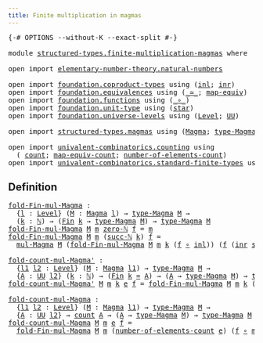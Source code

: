 ```yaml
---
title: Finite multiplication in magmas
---
```


<pre class="Agda"><a id="57" class="Symbol">{-#</a> <a id="61" class="Keyword">OPTIONS</a> <a id="69" class="Pragma">--without-K</a> <a id="81" class="Pragma">--exact-split</a> <a id="95" class="Symbol">#-}</a>

<a id="100" class="Keyword">module</a> <a id="107" href="structured-types.finite-multiplication-magmas.html" class="Module">structured-types.finite-multiplication-magmas</a> <a id="153" class="Keyword">where</a>

<a id="160" class="Keyword">open</a> <a id="165" class="Keyword">import</a> <a id="172" href="elementary-number-theory.natural-numbers.html" class="Module">elementary-number-theory.natural-numbers</a>

<a id="214" class="Keyword">open</a> <a id="219" class="Keyword">import</a> <a id="226" href="foundation.coproduct-types.html" class="Module">foundation.coproduct-types</a> <a id="253" class="Keyword">using</a> <a id="259" class="Symbol">(</a><a id="260" href="foundation.coproduct-types.html#1250" class="InductiveConstructor">inl</a><a id="263" class="Symbol">;</a> <a id="265" href="foundation.coproduct-types.html#1268" class="InductiveConstructor">inr</a><a id="268" class="Symbol">)</a>
<a id="270" class="Keyword">open</a> <a id="275" class="Keyword">import</a> <a id="282" href="foundation.equivalences.html" class="Module">foundation.equivalences</a> <a id="306" class="Keyword">using</a> <a id="312" class="Symbol">(</a><a id="313" href="foundation-core.equivalences.html#1621" class="Function Operator">_≃_</a><a id="316" class="Symbol">;</a> <a id="318" href="foundation-core.equivalences.html#1821" class="Function">map-equiv</a><a id="327" class="Symbol">)</a>
<a id="329" class="Keyword">open</a> <a id="334" class="Keyword">import</a> <a id="341" href="foundation.functions.html" class="Module">foundation.functions</a> <a id="362" class="Keyword">using</a> <a id="368" class="Symbol">(</a><a id="369" href="foundation-core.functions.html#420" class="Function Operator">_∘_</a><a id="372" class="Symbol">)</a>
<a id="374" class="Keyword">open</a> <a id="379" class="Keyword">import</a> <a id="386" href="foundation.unit-type.html" class="Module">foundation.unit-type</a> <a id="407" class="Keyword">using</a> <a id="413" class="Symbol">(</a><a id="414" href="foundation.unit-type.html#1108" class="InductiveConstructor">star</a><a id="418" class="Symbol">)</a>
<a id="420" class="Keyword">open</a> <a id="425" class="Keyword">import</a> <a id="432" href="foundation.universe-levels.html" class="Module">foundation.universe-levels</a> <a id="459" class="Keyword">using</a> <a id="465" class="Symbol">(</a><a id="466" href="Agda.Primitive.html#597" class="Postulate">Level</a><a id="471" class="Symbol">;</a> <a id="473" href="foundation-core.universe-levels.html#235" class="Primitive">UU</a><a id="475" class="Symbol">)</a>

<a id="478" class="Keyword">open</a> <a id="483" class="Keyword">import</a> <a id="490" href="structured-types.magmas.html" class="Module">structured-types.magmas</a> <a id="514" class="Keyword">using</a> <a id="520" class="Symbol">(</a><a id="521" href="structured-types.magmas.html#802" class="Function">Magma</a><a id="526" class="Symbol">;</a> <a id="528" href="structured-types.magmas.html#924" class="Function">type-Magma</a><a id="538" class="Symbol">;</a> <a id="540" href="structured-types.magmas.html#968" class="Function">mul-Magma</a><a id="549" class="Symbol">)</a>

<a id="552" class="Keyword">open</a> <a id="557" class="Keyword">import</a> <a id="564" href="univalent-combinatorics.counting.html" class="Module">univalent-combinatorics.counting</a> <a id="597" class="Keyword">using</a>
  <a id="605" class="Symbol">(</a> <a id="607" href="univalent-combinatorics.counting.html#1901" class="Function">count</a><a id="612" class="Symbol">;</a> <a id="614" href="univalent-combinatorics.counting.html#2172" class="Function">map-equiv-count</a><a id="629" class="Symbol">;</a> <a id="631" href="univalent-combinatorics.counting.html#2029" class="Function">number-of-elements-count</a><a id="655" class="Symbol">)</a>
<a id="657" class="Keyword">open</a> <a id="662" class="Keyword">import</a> <a id="669" href="univalent-combinatorics.standard-finite-types.html" class="Module">univalent-combinatorics.standard-finite-types</a> <a id="715" class="Keyword">using</a> <a id="721" class="Symbol">(</a><a id="722" href="univalent-combinatorics.standard-finite-types.html#2393" class="Function">Fin</a><a id="725" class="Symbol">)</a>
</pre>
## Definition

<pre class="Agda"><a id="fold-Fin-mul-Magma"></a><a id="755" href="structured-types.finite-multiplication-magmas.html#755" class="Function">fold-Fin-mul-Magma</a> <a id="774" class="Symbol">:</a>
  <a id="778" class="Symbol">{</a><a id="779" href="structured-types.finite-multiplication-magmas.html#779" class="Bound">l</a> <a id="781" class="Symbol">:</a> <a id="783" href="Agda.Primitive.html#597" class="Postulate">Level</a><a id="788" class="Symbol">}</a> <a id="790" class="Symbol">(</a><a id="791" href="structured-types.finite-multiplication-magmas.html#791" class="Bound">M</a> <a id="793" class="Symbol">:</a> <a id="795" href="structured-types.magmas.html#802" class="Function">Magma</a> <a id="801" href="structured-types.finite-multiplication-magmas.html#779" class="Bound">l</a><a id="802" class="Symbol">)</a> <a id="804" class="Symbol">→</a> <a id="806" href="structured-types.magmas.html#924" class="Function">type-Magma</a> <a id="817" href="structured-types.finite-multiplication-magmas.html#791" class="Bound">M</a> <a id="819" class="Symbol">→</a>
  <a id="823" class="Symbol">(</a><a id="824" href="structured-types.finite-multiplication-magmas.html#824" class="Bound">k</a> <a id="826" class="Symbol">:</a> <a id="828" href="elementary-number-theory.natural-numbers.html#1530" class="Datatype">ℕ</a><a id="829" class="Symbol">)</a> <a id="831" class="Symbol">→</a> <a id="833" class="Symbol">(</a><a id="834" href="univalent-combinatorics.standard-finite-types.html#2393" class="Function">Fin</a> <a id="838" href="structured-types.finite-multiplication-magmas.html#824" class="Bound">k</a> <a id="840" class="Symbol">→</a> <a id="842" href="structured-types.magmas.html#924" class="Function">type-Magma</a> <a id="853" href="structured-types.finite-multiplication-magmas.html#791" class="Bound">M</a><a id="854" class="Symbol">)</a> <a id="856" class="Symbol">→</a> <a id="858" href="structured-types.magmas.html#924" class="Function">type-Magma</a> <a id="869" href="structured-types.finite-multiplication-magmas.html#791" class="Bound">M</a>
<a id="871" href="structured-types.finite-multiplication-magmas.html#755" class="Function">fold-Fin-mul-Magma</a> <a id="890" href="structured-types.finite-multiplication-magmas.html#890" class="Bound">M</a> <a id="892" href="structured-types.finite-multiplication-magmas.html#892" class="Bound">m</a> <a id="894" href="elementary-number-theory.natural-numbers.html#1551" class="InductiveConstructor">zero-ℕ</a> <a id="901" href="structured-types.finite-multiplication-magmas.html#901" class="Bound">f</a> <a id="903" class="Symbol">=</a> <a id="905" href="structured-types.finite-multiplication-magmas.html#892" class="Bound">m</a>
<a id="907" href="structured-types.finite-multiplication-magmas.html#755" class="Function">fold-Fin-mul-Magma</a> <a id="926" href="structured-types.finite-multiplication-magmas.html#926" class="Bound">M</a> <a id="928" href="structured-types.finite-multiplication-magmas.html#928" class="Bound">m</a> <a id="930" class="Symbol">(</a><a id="931" href="elementary-number-theory.natural-numbers.html#1564" class="InductiveConstructor">succ-ℕ</a> <a id="938" href="structured-types.finite-multiplication-magmas.html#938" class="Bound">k</a><a id="939" class="Symbol">)</a> <a id="941" href="structured-types.finite-multiplication-magmas.html#941" class="Bound">f</a> <a id="943" class="Symbol">=</a>
  <a id="947" href="structured-types.magmas.html#968" class="Function">mul-Magma</a> <a id="957" href="structured-types.finite-multiplication-magmas.html#926" class="Bound">M</a> <a id="959" class="Symbol">(</a><a id="960" href="structured-types.finite-multiplication-magmas.html#755" class="Function">fold-Fin-mul-Magma</a> <a id="979" href="structured-types.finite-multiplication-magmas.html#926" class="Bound">M</a> <a id="981" href="structured-types.finite-multiplication-magmas.html#928" class="Bound">m</a> <a id="983" href="structured-types.finite-multiplication-magmas.html#938" class="Bound">k</a> <a id="985" class="Symbol">(</a><a id="986" href="structured-types.finite-multiplication-magmas.html#941" class="Bound">f</a> <a id="988" href="foundation-core.functions.html#420" class="Function Operator">∘</a> <a id="990" href="foundation.coproduct-types.html#1250" class="InductiveConstructor">inl</a><a id="993" class="Symbol">))</a> <a id="996" class="Symbol">(</a><a id="997" href="structured-types.finite-multiplication-magmas.html#941" class="Bound">f</a> <a id="999" class="Symbol">(</a><a id="1000" href="foundation.coproduct-types.html#1268" class="InductiveConstructor">inr</a> <a id="1004" href="foundation.unit-type.html#1108" class="InductiveConstructor">star</a><a id="1008" class="Symbol">))</a>

<a id="fold-count-mul-Magma&#39;"></a><a id="1012" href="structured-types.finite-multiplication-magmas.html#1012" class="Function">fold-count-mul-Magma&#39;</a> <a id="1034" class="Symbol">:</a>
  <a id="1038" class="Symbol">{</a><a id="1039" href="structured-types.finite-multiplication-magmas.html#1039" class="Bound">l1</a> <a id="1042" href="structured-types.finite-multiplication-magmas.html#1042" class="Bound">l2</a> <a id="1045" class="Symbol">:</a> <a id="1047" href="Agda.Primitive.html#597" class="Postulate">Level</a><a id="1052" class="Symbol">}</a> <a id="1054" class="Symbol">(</a><a id="1055" href="structured-types.finite-multiplication-magmas.html#1055" class="Bound">M</a> <a id="1057" class="Symbol">:</a> <a id="1059" href="structured-types.magmas.html#802" class="Function">Magma</a> <a id="1065" href="structured-types.finite-multiplication-magmas.html#1039" class="Bound">l1</a><a id="1067" class="Symbol">)</a> <a id="1069" class="Symbol">→</a> <a id="1071" href="structured-types.magmas.html#924" class="Function">type-Magma</a> <a id="1082" href="structured-types.finite-multiplication-magmas.html#1055" class="Bound">M</a> <a id="1084" class="Symbol">→</a>
  <a id="1088" class="Symbol">{</a><a id="1089" href="structured-types.finite-multiplication-magmas.html#1089" class="Bound">A</a> <a id="1091" class="Symbol">:</a> <a id="1093" href="foundation-core.universe-levels.html#235" class="Primitive">UU</a> <a id="1096" href="structured-types.finite-multiplication-magmas.html#1042" class="Bound">l2</a><a id="1098" class="Symbol">}</a> <a id="1100" class="Symbol">(</a><a id="1101" href="structured-types.finite-multiplication-magmas.html#1101" class="Bound">k</a> <a id="1103" class="Symbol">:</a> <a id="1105" href="elementary-number-theory.natural-numbers.html#1530" class="Datatype">ℕ</a><a id="1106" class="Symbol">)</a> <a id="1108" class="Symbol">→</a> <a id="1110" class="Symbol">(</a><a id="1111" href="univalent-combinatorics.standard-finite-types.html#2393" class="Function">Fin</a> <a id="1115" href="structured-types.finite-multiplication-magmas.html#1101" class="Bound">k</a> <a id="1117" href="foundation-core.equivalences.html#1621" class="Function Operator">≃</a> <a id="1119" href="structured-types.finite-multiplication-magmas.html#1089" class="Bound">A</a><a id="1120" class="Symbol">)</a> <a id="1122" class="Symbol">→</a> <a id="1124" class="Symbol">(</a><a id="1125" href="structured-types.finite-multiplication-magmas.html#1089" class="Bound">A</a> <a id="1127" class="Symbol">→</a> <a id="1129" href="structured-types.magmas.html#924" class="Function">type-Magma</a> <a id="1140" href="structured-types.finite-multiplication-magmas.html#1055" class="Bound">M</a><a id="1141" class="Symbol">)</a> <a id="1143" class="Symbol">→</a> <a id="1145" href="structured-types.magmas.html#924" class="Function">type-Magma</a> <a id="1156" href="structured-types.finite-multiplication-magmas.html#1055" class="Bound">M</a>
<a id="1158" href="structured-types.finite-multiplication-magmas.html#1012" class="Function">fold-count-mul-Magma&#39;</a> <a id="1180" href="structured-types.finite-multiplication-magmas.html#1180" class="Bound">M</a> <a id="1182" href="structured-types.finite-multiplication-magmas.html#1182" class="Bound">m</a> <a id="1184" href="structured-types.finite-multiplication-magmas.html#1184" class="Bound">k</a> <a id="1186" href="structured-types.finite-multiplication-magmas.html#1186" class="Bound">e</a> <a id="1188" href="structured-types.finite-multiplication-magmas.html#1188" class="Bound">f</a> <a id="1190" class="Symbol">=</a> <a id="1192" href="structured-types.finite-multiplication-magmas.html#755" class="Function">fold-Fin-mul-Magma</a> <a id="1211" href="structured-types.finite-multiplication-magmas.html#1180" class="Bound">M</a> <a id="1213" href="structured-types.finite-multiplication-magmas.html#1182" class="Bound">m</a> <a id="1215" href="structured-types.finite-multiplication-magmas.html#1184" class="Bound">k</a> <a id="1217" class="Symbol">(</a><a id="1218" href="structured-types.finite-multiplication-magmas.html#1188" class="Bound">f</a> <a id="1220" href="foundation-core.functions.html#420" class="Function Operator">∘</a> <a id="1222" href="foundation-core.equivalences.html#1821" class="Function">map-equiv</a> <a id="1232" href="structured-types.finite-multiplication-magmas.html#1186" class="Bound">e</a><a id="1233" class="Symbol">)</a>

<a id="fold-count-mul-Magma"></a><a id="1236" href="structured-types.finite-multiplication-magmas.html#1236" class="Function">fold-count-mul-Magma</a> <a id="1257" class="Symbol">:</a>
  <a id="1261" class="Symbol">{</a><a id="1262" href="structured-types.finite-multiplication-magmas.html#1262" class="Bound">l1</a> <a id="1265" href="structured-types.finite-multiplication-magmas.html#1265" class="Bound">l2</a> <a id="1268" class="Symbol">:</a> <a id="1270" href="Agda.Primitive.html#597" class="Postulate">Level</a><a id="1275" class="Symbol">}</a> <a id="1277" class="Symbol">(</a><a id="1278" href="structured-types.finite-multiplication-magmas.html#1278" class="Bound">M</a> <a id="1280" class="Symbol">:</a> <a id="1282" href="structured-types.magmas.html#802" class="Function">Magma</a> <a id="1288" href="structured-types.finite-multiplication-magmas.html#1262" class="Bound">l1</a><a id="1290" class="Symbol">)</a> <a id="1292" class="Symbol">→</a> <a id="1294" href="structured-types.magmas.html#924" class="Function">type-Magma</a> <a id="1305" href="structured-types.finite-multiplication-magmas.html#1278" class="Bound">M</a> <a id="1307" class="Symbol">→</a>
  <a id="1311" class="Symbol">{</a><a id="1312" href="structured-types.finite-multiplication-magmas.html#1312" class="Bound">A</a> <a id="1314" class="Symbol">:</a> <a id="1316" href="foundation-core.universe-levels.html#235" class="Primitive">UU</a> <a id="1319" href="structured-types.finite-multiplication-magmas.html#1265" class="Bound">l2</a><a id="1321" class="Symbol">}</a> <a id="1323" class="Symbol">→</a> <a id="1325" href="univalent-combinatorics.counting.html#1901" class="Function">count</a> <a id="1331" href="structured-types.finite-multiplication-magmas.html#1312" class="Bound">A</a> <a id="1333" class="Symbol">→</a> <a id="1335" class="Symbol">(</a><a id="1336" href="structured-types.finite-multiplication-magmas.html#1312" class="Bound">A</a> <a id="1338" class="Symbol">→</a> <a id="1340" href="structured-types.magmas.html#924" class="Function">type-Magma</a> <a id="1351" href="structured-types.finite-multiplication-magmas.html#1278" class="Bound">M</a><a id="1352" class="Symbol">)</a> <a id="1354" class="Symbol">→</a> <a id="1356" href="structured-types.magmas.html#924" class="Function">type-Magma</a> <a id="1367" href="structured-types.finite-multiplication-magmas.html#1278" class="Bound">M</a>
<a id="1369" href="structured-types.finite-multiplication-magmas.html#1236" class="Function">fold-count-mul-Magma</a> <a id="1390" href="structured-types.finite-multiplication-magmas.html#1390" class="Bound">M</a> <a id="1392" href="structured-types.finite-multiplication-magmas.html#1392" class="Bound">m</a> <a id="1394" href="structured-types.finite-multiplication-magmas.html#1394" class="Bound">e</a> <a id="1396" href="structured-types.finite-multiplication-magmas.html#1396" class="Bound">f</a> <a id="1398" class="Symbol">=</a>
  <a id="1402" href="structured-types.finite-multiplication-magmas.html#755" class="Function">fold-Fin-mul-Magma</a> <a id="1421" href="structured-types.finite-multiplication-magmas.html#1390" class="Bound">M</a> <a id="1423" href="structured-types.finite-multiplication-magmas.html#1392" class="Bound">m</a> <a id="1425" class="Symbol">(</a><a id="1426" href="univalent-combinatorics.counting.html#2029" class="Function">number-of-elements-count</a> <a id="1451" href="structured-types.finite-multiplication-magmas.html#1394" class="Bound">e</a><a id="1452" class="Symbol">)</a> <a id="1454" class="Symbol">(</a><a id="1455" href="structured-types.finite-multiplication-magmas.html#1396" class="Bound">f</a> <a id="1457" href="foundation-core.functions.html#420" class="Function Operator">∘</a> <a id="1459" href="univalent-combinatorics.counting.html#2172" class="Function">map-equiv-count</a> <a id="1475" href="structured-types.finite-multiplication-magmas.html#1394" class="Bound">e</a><a id="1476" class="Symbol">)</a>
</pre>
